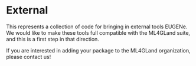 # External
This represents a collection of code for bringing in external tools EUGENe. We would like to make these tools full compatible with the ML4GLand suite, and this is a first step in that direction.

If you are interested in adding your package to the ML4GLand organization, please contact us!